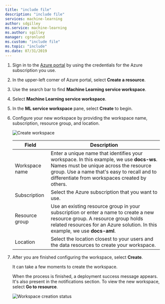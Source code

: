 ```yaml
---
title: "include file"
description: "include file"
services: machine-learning
author: sdgilley
ms.service: machine-learning
ms.author: sgilley
manager: cgronlund
ms.custom: "include file"
ms.topic: "include"
ms.date: 07/31/2019
---
```


1. Sign in to the [Azure portal](https://portal.azure.com/) by using the credentials for the Azure subscription you use. 

1. In the upper-left corner of Azure portal, select **Create a resource**.

1. Use the search bar to find **Machine Learning service workspace**.

1. Select **Machine Learning service workspace**.

1. In the **ML service workspace** pane, select **Create** to begin.

1. Configure your new workspace by providing the workspace name, subscription, resource group, and location.

    ![Create workspace](./media/aml-create-in-portal/workspace-create-main-tab.png)

   Field|Description
   ---|---
   Workspace name |Enter a unique name that identifies your workspace. In this example, we use **docs-ws**. Names must be unique across the resource group. Use a name that's easy to recall and to differentiate from workspaces created by others.  
   Subscription |Select the Azure subscription that you want to use.
   Resource group | Use an existing resource group in your subscription or enter a name to create a new resource group. A resource group holds related resources for an Azure solution. In this example, we use **docs-aml**. 
   Location | Select the location closest to your users and the data resources to create your workspace.

1. After you are finished configuring the workspace, select **Create**. 

   It can take a few moments to create the workspace.

   When the process is finished, a deployment success message appears. It's also present in the notifications section. To view the new workspace, select **Go to resource**.

   ![Workspace creation status](./media/aml-create-in-portal/notifications.png)
